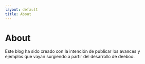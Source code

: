 ```yaml
---
layout: default
title: About
---
```


<div class="post">
	<h1 class="pageTitle">About</h1>
	Este blog ha sido creado con la intención de publicar los avances y ejemplos que vayan surgiendo a partir del desarrollo de deeboo.</div>
